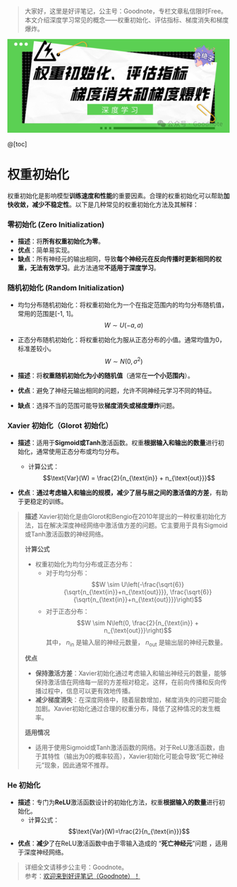 ﻿
> 大家好，这里是好评笔记，公主号：Goodnote，专栏文章私信限时Free。本文介绍深度学习常见的概念——权重初始化、评估指标、梯度消失和梯度爆炸。
> 

![在这里插入图片描述](https://github.com/GoodnoteX/Ai_Interview/blob/main/深度学习笔记/image/3.png)

@[toc]
# 权重初始化

权重初始化是影响模型**训练速度和性能**的重要因素。合理的权重初始化可以帮助**加快收敛，减少不稳定性**。以下是几种常见的权重初始化方法及其解释：
### 零初始化 (Zero Initialization)
- **描述**：将**所有权重初始化为零**。
- **优点**：简单易实现。
- **缺点**：所有神经元的输出相同，导致**每个神经元在反向传播时更新相同的权重，无法有效学习**。此方法通常**不适用于深度学习**。
### 随机初始化 (Random Initialization)

- 均匀分布随机初始化：将权重初始化为一个在指定范围内的均匀分布随机值，常用的范围是[-1, 1]。
$$ W \sim U(-a, a) $$
- 正态分布随机初始化：将权重初始化为服从正态分布的小值。通常均值为0，标准差较小。
$$ W \sim N(0, \sigma^{2}) $$

- **描述**：将**权重随机初始化为小的随机值**（通常在**一个小范围内**）。
- **优点**：避免了神经元输出相同的问题，允许不同神经元学习不同的特征。
- **缺点**：选择不当的范围可能导致**梯度消失或梯度爆炸**问题。

### Xavier 初始化（Glorot 初始化）
- **描述**：适用于**Sigmoid或Tanh**激活函数。权重**根据输入和输出的数量**进行初始化，通常使用正态分布或均匀分布。
  - 计算公式：
$$\text{Var}(W) = \frac{2}{n_{\text{in}} + n_{\text{out}}}$$


- **优点**：**通过考虑输入和输出的规模，减少了层与层之间的激活值的方差**，有助于更稳定的训练。

> 
> **描述** Xavier初始化是由Glorot和Bengio在2010年提出的一种权重初始化方法，旨在解决深度神经网络中激活值方差的问题。它主要用于具有Sigmoid或Tanh激活函数的神经网络。
> 
> **计算公式**
> - 权重初始化为均匀分布或正态分布：
>   - 对于均匀分布： $$W \sim U\left(-\frac{\sqrt{6}}{\sqrt{n_{\text{in}}+n_{\text{out}}}},
> \frac{\sqrt{6}}{\sqrt{n_{\text{in}}+n_{\text{out}}}}\right)$$
>   - 对于正态分布： $$W \sim N\left(0, \frac{2}{n_{\text{in}} + n_{\text{out}}}\right)$$
> 其中，
$n_{\text{in}}$ 是输入层的神经元数量，
$n_{\text{out}}$ 是输出层的神经元数量。
> 
> **优点**
> - **保持激活方差**：Xavier初始化通过考虑输入和输出神经元的数量，能够保持激活值在网络每一层的方差相对稳定。这样，在前向传播和反向传播过程中，信息可以更有效地传播。
> - **减少梯度消失**：在深度网络中，随着层数增加，梯度消失的问题可能会加剧。Xavier初始化通过合理的权重分布，降低了这种情况的发生概率。
> 
> **适用情况**
> - 适用于使用Sigmoid或Tanh激活函数的网络。对于ReLU激活函数，由于其特性（输出为0的概率较高），Xavier初始化可能会导致“死亡神经元”现象，因此通常不推荐。

### He 初始化
- **描述**：专门为**ReLU**激活函数设计的初始化方法，权重**根据输入的数量**进行初始化。
  - 计算公式：
$$\text{Var}(W)=\frac{2}{n_{\text{in}}}$$
- **优点**：**减少**了在ReLU激活函数中由于零输入造成的 “**死亡神经元**”问题 ，适用于深度神经网络。




> 详细全文请移步公主号：Goodnote。  
参考：[欢迎来到好评笔记（Goodnote）！](https://mp.weixin.qq.com/s/lCcceUHTrM7wOjnxkfrFsQ)


